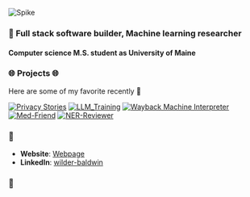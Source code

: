 ![Spike](https://media0.giphy.com/media/v1.Y2lkPTc5MGI3NjExMGgwb2dlNWo2aHU1enFwenRib3JxajFnbWg3M2hocDZyY2RuaGw0YSZlcD12MV9pbnRlcm5hbF9naWZfYnlfaWQmY3Q9Zw/xUPGcEliCc7bETyfO8/giphy.webp)

### 🔮 Full stack software builder, Machine learning researcher

#### Computer science M.S. student as University of Maine 

### 🌐 Projects 🌐

 
Here are some of my favorite recently 
 🔭
 
[![Privacy Stories](https://img.shields.io/badge/Privacy%20Stories-View%20Project-blue)](https://github.com/wildercb/privacy_stories)
[![LLM_Training](https://img.shields.io/badge/LLM%20Training-View%20Projects-green)](https://github.com/wildercb/llm_training)
[![Wayback Machine Interpreter](https://img.shields.io/badge/WaybackMachine%20Interpreter-View%20Projects-yellow)](https://github.com/wildercb/wayback-interpreter)
[![Med-Friend](https://img.shields.io/badge/MLSec%20-View%20Projects-orange)](https://github.com/wildercb/csai)
[![NER-Reviewer](https://img.shields.io/badge/NER%20Reviewer-View%20Projects-red)](https://github.com/wildercb/ner-reviewer)


### 🔗
- **Website**: [Webpage](https://wildercb.github.io)
- **LinkedIn**: [wilder-baldwin](https://www.linkedin.com/in/wilder-baldwin-1b1017193/)
### 🔗
<!--
- **Website**: [Webpage](https://wildercb.github.io)
- **LinkedIn**: [wilder-baldwin](https://www.linkedin.com/in/wilder-baldwin-1b1017193/)

🚀

<!--

### 🤖  🤖


**wildercb/wildercb** is a ✨ _special_ ✨ repository because its `README.md` (this file) appears on your GitHub profile.

Here are some ideas to get you started:

- 🔭 I’m currently working on ...
- 🌱 I’m currently learning ...
- 👯 I’m looking to collaborate on ...
- 🤔 I’m looking for help with ...
- 💬 Ask me about ...
- 📫 How to reach me: ...
- 😄 Pronouns: ...
- ⚡ Fun fact: ...
-->
